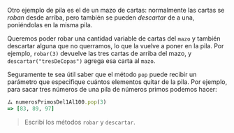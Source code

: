 Otro ejemplo de pila es el de un mazo de cartas: normalmente las cartas se *roban* desde arriba, pero también se pueden *descartar* de a una, poniéndolas en la misma pila.

Queremos poder robar una cantidad variable de cartas del `mazo` y también descartar alguna que no querramos, lo que la vuelve a poner en la pila. Por ejemplo, `robar(3)` devuelve las tres cartas de arriba del mazo, y `descartar("tresDeCopas")` agrega esa carta al `mazo`.

Seguramente te sea útil saber que el método `pop` puede recibir un parámetro que especifique cuántos elementos quitar de la pila. Por ejemplo, para sacar tres números de una pila de números primos podemos hacer:

```ruby
ム numerosPrimosDel1Al100.pop(3)
=> [83, 89, 97]
```

> Escribí los métodos `robar` y `descartar`.